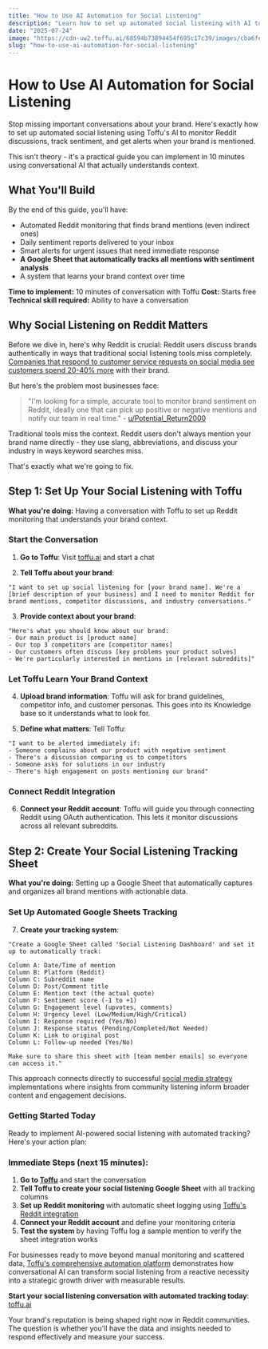 ```yaml
---
title: "How to Use AI Automation for Social Listening"
description: "Learn how to set up automated social listening with AI tools. Monitor Reddit discussions, track sentiment in Google Sheets, and get real-time alerts for brand mentions."
date: "2025-07-24"
image: "https://cdn-uw2.toffu.ai/68594b73894454f695c17c39/images/cba6fe7b-be11-4fd7-bc94-bcd934c6b98c.png"
slug: "how-to-use-ai-automation-for-social-listening"
---
```


# How to Use AI Automation for Social Listening

Stop missing important conversations about your brand. Here's exactly how to set up automated social listening using Toffu's AI to monitor Reddit discussions, track sentiment, and get alerts when your brand is mentioned.

This isn't theory - it's a practical guide you can implement in 10 minutes using conversational AI that actually understands context.

## What You'll Build

By the end of this guide, you'll have:
- Automated Reddit monitoring that finds brand mentions (even indirect ones)
- Daily sentiment reports delivered to your inbox  
- Smart alerts for urgent issues that need immediate response
- **A Google Sheet that automatically tracks all mentions with sentiment analysis**
- A system that learns your brand context over time

**Time to implement:** 10 minutes of conversation with Toffu
**Cost:** Starts free
**Technical skill required:** Ability to have a conversation

## Why Social Listening on Reddit Matters

Before we dive in, here's why Reddit is crucial: Reddit users discuss brands authentically in ways that traditional social listening tools miss completely. [Companies that respond to customer service requests on social media see customers spend 20-40% more](https://www.sprinklr.com/blog/social-media-marketing-statistics/) with their brand.

But here's the problem most businesses face:

> "I'm looking for a simple, accurate tool to monitor brand sentiment on Reddit, ideally one that can pick up positive or negative mentions and notify our team in real time." - [u/Potential_Return2000](https://reddit.com/r/DigitalMarketing/comments/1m7vnaj/any_good_brand_monitoring_tools_that_can_track/)

Traditional tools miss the context. Reddit users don't always mention your brand name directly - they use slang, abbreviations, and discuss your industry in ways keyword searches miss.

That's exactly what we're going to fix.

## Step 1: Set Up Your Social Listening with Toffu

**What you're doing:** Having a conversation with Toffu to set up Reddit monitoring that understands your brand context.

### Start the Conversation

1. **Go to Toffu**: Visit [toffu.ai](https://toffu.ai/) and start a chat

2. **Tell Toffu about your brand**: 
```
"I want to set up social listening for [your brand name]. We're a [brief description of your business] and I need to monitor Reddit for brand mentions, competitor discussions, and industry conversations."
```

3. **Provide context about your brand**:
```
"Here's what you should know about our brand:
- Our main product is [product name]
- Our top 3 competitors are [competitor names] 
- Our customers often discuss [key problems your product solves]
- We're particularly interested in mentions in [relevant subreddits]"
```

### Let Toffu Learn Your Brand Context

4. **Upload brand information**: Toffu will ask for brand guidelines, competitor info, and customer personas. This goes into its Knowledge base so it understands what to look for.

5. **Define what matters**: Tell Toffu:
```
"I want to be alerted immediately if:
- Someone complains about our product with negative sentiment
- There's a discussion comparing us to competitors
- Someone asks for solutions in our industry
- There's high engagement on posts mentioning our brand"
```

### Connect Reddit Integration

6. **Connect your Reddit account**: Toffu will guide you through connecting Reddit using OAuth authentication. This lets it monitor discussions across all relevant subreddits.

## Step 2: Create Your Social Listening Tracking Sheet

**What you're doing:** Setting up a Google Sheet that automatically captures and organizes all brand mentions with actionable data.

### Set Up Automated Google Sheets Tracking

7. **Create your tracking system**:
```
"Create a Google Sheet called 'Social Listening Dashboard' and set it up to automatically track:

Column A: Date/Time of mention
Column B: Platform (Reddit)
Column C: Subreddit name
Column D: Post/Comment title
Column E: Mention text (the actual quote)
Column F: Sentiment score (-1 to +1)
Column G: Engagement level (upvotes, comments)
Column H: Urgency level (Low/Medium/High/Critical)
Column I: Response required (Yes/No)
Column J: Response status (Pending/Completed/Not Needed)
Column K: Link to original post
Column L: Follow-up needed (Yes/No)

Make sure to share this sheet with [team member emails] so everyone can access it."
```

This approach connects directly to successful [social media strategy](https://toffu.ai/use-cases/social-media-strategy) implementations where insights from community listening inform broader content and engagement decisions.

### Getting Started Today

Ready to implement AI-powered social listening with automated tracking? Here's your action plan:

### Immediate Steps (next 15 minutes):
1. **Go to [Toffu](https://toffu.ai/)** and start the conversation
2. **Tell Toffu to create your social listening Google Sheet** with all tracking columns
3. **Set up Reddit monitoring** with automatic sheet logging using [Toffu's Reddit integration](https://toffu.ai/tools/reddit)
4. **Connect your Reddit account** and define your monitoring criteria
5. **Test the system** by having Toffu log a sample mention to verify the sheet integration works

For businesses ready to move beyond manual monitoring and scattered data, [Toffu's comprehensive automation platform](https://toffu.ai/) demonstrates how conversational AI can transform social listening from a reactive necessity into a strategic growth driver with measurable results.

**Start your social listening conversation with automated tracking today**: [toffu.ai](https://toffu.ai/)

Your brand's reputation is being shaped right now in Reddit communities. The question is whether you'll have the data and insights needed to respond effectively and measure your success.